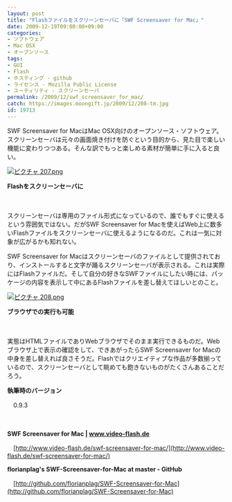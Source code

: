 ```yaml
---
layout: post
title: "Flashファイルをスクリーンセーバに「SWF Screensaver for Mac」"
date: 2009-12-19T09:00:00+09:00
categories:
- ソフトウェア
- Mac OSX
- オープンソース
tags: 
- GUI
- Flash
- ホスティング - github
- ライセンス - Mozilla Public License
- ユーティリティ - スクリーンセーバ
permalink: /2009/12/swf_screensaver_for_mac/
catch: https://images.moongift.jp/2009/12/208-tm.jpg
id: 19713
---
```

SWF Screensaver for MacはMac OSX向けのオープンソース・ソフトウェア。スクリーンセーバは元々の画面焼き付けを防ぐという目的から、見た目で楽しい機能に変わりつつある。そんな訳でもっと楽しめる素材が簡単に手に入ると良い。

  

[![ピクチャ 207.png](https://images.moongift.jp/2009/12/207-tm.jpg)](https://images.moongift.jp/2009/12/207.png)  
  
**Flashをスクリーンセーバに**

  

　

  

スクリーンセーバは専用のファイル形式になっているので、誰でもすぐに使えるという雰囲気ではない。だがSWF Screensaver for Macを使えばWeb上に数多いFlashファイルをスクリーンセーバに使えるようになるのだ。これは一気に対象が広がるかも知れない。

  
  
<!--more-->

SWF Screensaver for Macはスクリーンセーバのファイルとして提供されており、インストールすると文字が踊るスクリーンセーバが表示される。これは実際にはFlashファイルだ。そして自分の好きなSWFファイルにしたい時には、パッケージの内容を表示して中にあるFlashファイルを差し替えてほしいとのこと。

  

[![ピクチャ 208.png](https://images.moongift.jp/2009/12/208-tm.jpg)](https://images.moongift.jp/2009/12/208.png)  
  
**ブラウザでの実行も可能**

  

　

  

実態はHTMLファイルでありWebブラウザでそのまま実行できるものだ。Webブラウザ上で表示の確認をして、できあがったらSWF Screensaver for Macの中身を差し替えれば良さそうだ。Flashではクリエイティブな作品が多数揃っているので、スクリーンセーバとして眺めても飽きないものがたくさんあることだろう。

  

**執筆時のバージョン**  
  
　0.9.3

  

　

  

**SWF Screensaver for Mac | www.video-flash.de**  
  
　[http://www.video-flash.de/swf-screensaver-for-mac/](http://www.video-flash.de/swf-screensaver-for-mac/)

  

**florianplag's SWF-Screensaver-for-Mac at master - GitHub**  
  
　[http://github.com/florianplag/SWF-Screensaver-for-Mac](http://github.com/florianplag/SWF-Screensaver-for-Mac)

  
  
